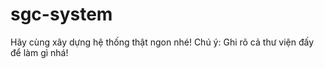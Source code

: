 # sgc-system
Hãy cùng xây dựng hệ thống thật ngon nhé!
Chú ý: Ghi rõ cả thư viện đấy để làm gì nhá!
